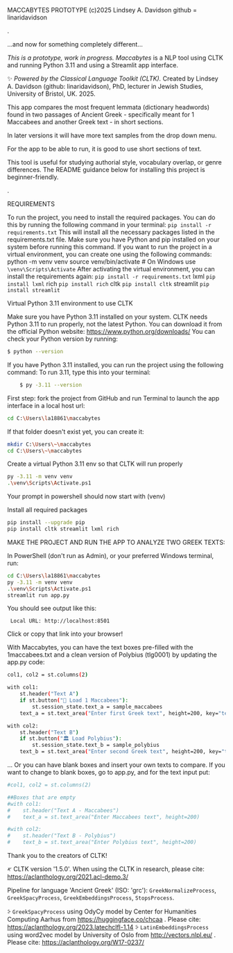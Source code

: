 


MACCABYTES PROTOTYPE (c)2025
Lindsey A. Davidson 
github = linaridavidson

.

...and now for something completely different...

*This is a prototype, work in progress.*
*Maccabytes* is a NLP tool using CLTK and running Python 3.11 and using a Streamlit app interface.

✨ *Powered by the Classical Language Toolkit (CLTK).*
Created by Lindsey A. Davidson (github: linaridavidson), PhD, lecturer in Jewish Studies, University of Bristol, UK. 2025.

This app compares the most frequent lemmata (dictionary headwords) found in two passages of Ancient Greek - specifically meant for 1 Maccabees and another Greek text - in short sections. 
    
 In later versions it will have more text samples from the drop down menu. 
    
For the app to be able to run, it is good to use short sections of text. 
    
This tool is useful for studying authorial style, vocabulary overlap, or genre differences.
The README guidance below for installing this project is beginner-friendly.

.

REQUIREMENTS

 To run the project, you need to install the required packages.
 You can do this by running the following command in your terminal:
        `pip install -r requirements.txt`
 This will install all the necessary packages listed in the requirements.txt file. 
Make sure you have Python and pip installed on your system before running this command.
If you want to run the project in a virtual environment, you can create one using the following commands:
            python -m venv venv
            source venv/bin/activate  # On Windows use  `\venv\Scripts\Activate`
After activating the virtual environment, you can install the requirements again:
            `pip install -r requirements.txt`
lxml
    `pip install lxml`
rich
    `pip install rich`
cltk
    `pip install cltk`
streamlit
    `pip install streamlit`



Virtual Python 3.11 environment to use CLTK

Make sure you have Python 3.11 installed on your system. CLTK needs Python 3.11 to run properly, not the latest Python.
 You can download it from the official Python website: https://www.python.org/downloads/
 You can check your Python version by running: 
 ```bash
 $ python --version
 ```
 If you have Python 3.11 installed, you can run the project using the following command:
 To run 3.11, type this into your terminal:
 ```bash
     $ py -3.11 --version
```

First step: fork the project from GitHub and run Terminal to launch the app interface in a local host url:

```bash
cd C:\Users\la18861\maccabytes
```
If that folder doesn't exist yet, you can create it:

```bash
mkdir C:\Users\~\maccabytes
cd C:\Users\~\maccabytes
```
Create a virtual Python 3.11 env so that CLTK will run properly

```bash
py -3.11 -m venv venv
.\venv\Scripts\Activate.ps1
```
Your prompt in powershell should now start with (venv)

Install all required packages
```bash
pip install --upgrade pip
pip install cltk streamlit lxml rich
```



MAKE THE PROJECT AND RUN THE APP TO ANALYZE TWO GREEK TEXTS:

In PowerShell (don't run as Admin), or your preferred Windows terminal, run:
```bash
cd C:\Users\la18861\maccabytes
py -3.11 -m venv venv
.\venv\Scripts\Activate.ps1
streamlit run app.py
```
You should see output like this:

     Local URL: http://localhost:8501

Click or copy that link into your browser!


With Maccabytes, you can have the text boxes pre-filled with the 1maccabees.txt and a clean version of Polybius (tlg0001) by updating the app.py code:

```bash
col1, col2 = st.columns(2)

with col1:
    st.header("Text A")
    if st.button("📜 Load 1 Maccabees"):
        st.session_state.text_a = sample_maccabees
    text_a = st.text_area("Enter first Greek text", height=200, key="text_a")

with col2:
    st.header("Text B")
    if st.button("🏛️ Load Polybius"):
        st.session_state.text_b = sample_polybius
    text_b = st.text_area("Enter second Greek text", height=200, key="text_b")
```

...
Or you can have blank boxes and insert your own texts to compare. If you want to change to blank boxes, go to app.py, and for the text input put:
```bash
#col1, col2 = st.columns(2)

##Boxes that are empty
#with col1:
#    st.header("Text A - Maccabees")
#    text_a = st.text_area("Enter Maccabees text", height=200)

#with col2:
#    st.header("Text B - Polybius")
#    text_b = st.text_area("Enter Polybius text", height=200)
```


Thank you to the creators of CLTK!

‎𐤀 CLTK version '1.5.0'. When using the CLTK in research, please cite: https://aclanthology.org/2021.acl-demo.3/

Pipeline for language 'Ancient Greek' (ISO: 'grc'): `GreekNormalizeProcess`, `GreekSpacyProcess`, `GreekEmbeddingsProcess`, `StopsProcess`.

⸖ ``GreekSpacyProcess`` using OdyCy model by Center for Humanities Computing Aarhus from https://huggingface.co/chcaa . Please cite: https://aclanthology.org/2023.latechclfl-1.14
⸖ ``LatinEmbeddingsProcess`` using word2vec model by University of Oslo from http://vectors.nlpl.eu/ . Please cite: https://aclanthology.org/W17-0237/